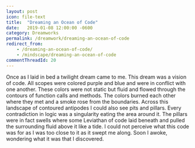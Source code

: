 ```yaml
---
layout: post
icon: file-text
title:  "Dreaming an Ocean of Code"
date:   2019-01-08 12:00:00 -0600
category: Dreamworks
permalink: /dreamwork/dreaming-an-ocean-of-code
redirect_from:
    - /dreaming-an-ocean-of-code/
    - /mindscape/dreaming-an-ocean-of-code
commentThreadId: 20
---
```


Once as I laid in bed a twilight dream came to me. This dream was a vision of code. All scopes were colored purple and blue and were in conflict with one another. These colors were not static but fluid and flowed through the contours of function calls and methods.  The colors burned each other where they met and a smoke rose from the boundaries. Across this landscape of contoured antipodes I could also see pits and pillars. Every contradiction in logic was a singularity eating the area around it. The pillars were in fact swells where some Leviathan of code laid beneath and pulled the surrounding fluid above it like a tide. I could not perceive what this code was for as I was too close to it as it swept me along. Soon I awoke, wondering what it was that I discovered.
